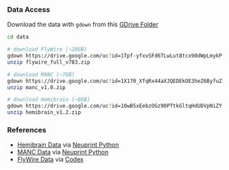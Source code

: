 ### Data Access
Download the data with `gdown` from this [GDrive Folder](https://drive.google.com/drive/folders/1vgPSYsqDJyhv1s9aD09GgXqAeGm0Rb1V?usp=sharing)

```bash
cd data

# download FlyWire (~20GB)
gdown https://drive.google.com/uc?id=1Tpf-yfxvSFd6TLwLut8tcx90dWpLmykP
unzip flywire_full_v783.zip

# download MANC (~7GB)
gdown https://drive.google.com/uc?id=1X170_XfqRx44aXJQEDEkOE3heZ6ByfuZ
unzip manc_v1.0.zip

# download Hemibrain (~8GB)
gdown https://drive.google.com/uc?id=10wB5xEebzOGz90PTtkGltqHdUDVpNiZY
unzip hemibrain_v1.2.zip
```

### References
- [Hemibrain Data](https://www.janelia.org/project-team/flyem/hemibrain) via [Neuprint Python](https://connectome-neuprint.github.io/neuprint-python/docs/)
- [MANC Data](https://www.janelia.org/project-team/flyem/manc-connectome) via [Neuprint Python](https://connectome-neuprint.github.io/neuprint-python/docs/)
- [FlyWire Data](https://flywire.ai/) via [Codex](https://codex.flywire.ai/api/download)
